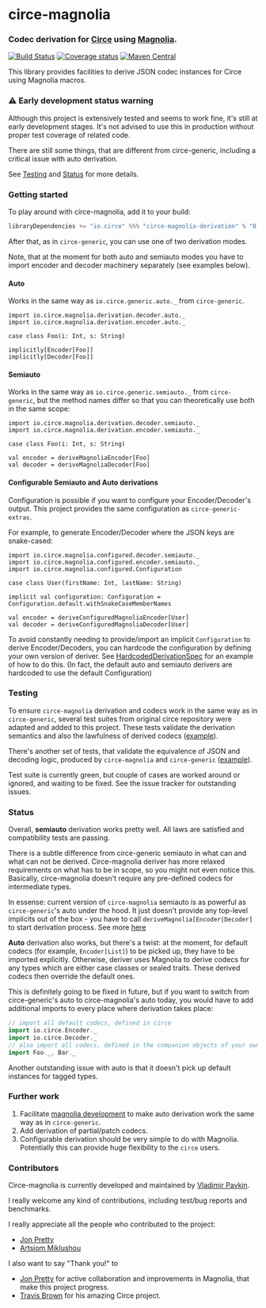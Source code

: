 # circe-magnolia
### Codec derivation for [Circe](circe.io) using [Magnolia](http://magnolia.work/).

[![Build Status](https://img.shields.io/travis/circe/circe-magnolia/master.svg)](https://travis-ci.org/circe/circe-magnolia)
[![Coverage status](https://img.shields.io/codecov/c/github/circe/circe-magnolia/master.svg)](https://codecov.io/github/circe/circe-magnolia?branch=master)
[![Maven Central](https://img.shields.io/maven-central/v/io.circe/circe-magnolia-derivation_2.12.svg)](https://github.com/circe/circe-magnolia)

This library provides facilities to derive JSON codec instances for Circe using Magnolia macros.

### ⚠️ Early development status warning
Although this project is extensively tested and seems to work fine, it's still at early development stages. 
It's not advised to use this in production without proper test coverage of related code.

There are still some things, that are different from circe-generic, including a critical issue with auto derivation.

See [Testing](#testing) and [Status](#status) for more details.

### Getting started

To play around with circe-magnolia, add it to your build:

```scala
libraryDependencies += "io.circe" %%% "circe-magnolia-derivation" % "0.3.0"
```

After that, as in `circe-generic`, you can use one of two derivation modes.

Note, that at the moment for both auto and semiauto modes you have to import encoder and decoder machinery separately (see examples below).

#### Auto

Works in the same way as `io.circe.generic.auto._` from `circe-generic`.

```
import io.circe.magnolia.derivation.decoder.auto._
import io.circe.magnolia.derivation.encoder.auto._

case class Foo(i: Int, s: String)

implicitly[Encoder[Foo]]
implicitly[Decoder[Foo]]

```

#### Semiauto

Works in the same way as `io.circe.generic.semiauto._` from `circe-generic`, but the method names differ so that you can theoretically use both in the same scope:

```
import io.circe.magnolia.derivation.decoder.semiauto._
import io.circe.magnolia.derivation.encoder.semiauto._

case class Foo(i: Int, s: String)

val encoder = deriveMagnoliaEncoder[Foo]
val decoder = deriveMagnoliaDecoder[Foo]

```

#### Configurable Semiauto and Auto derivations

Configuration is possible if you want to configure your Encoder/Decoder's output. This project provides the same configuration as `circe-generic-extras`.

For example, to generate Encoder/Decoder where the JSON keys are snake-cased:
```
import io.circe.magnolia.configured.decoder.semiauto._
import io.circe.magnolia.configured.encoder.semiauto._
import io.circe.magnolia.configured.Configuration

case class User(firstName: Int, lastName: String)

implicit val configuration: Configuration = Configuration.default.withSnakeCaseMemberNames

val encoder = deriveConfiguredMagnoliaEncoder[User]
val decoder = deriveConfiguredMagnoliaDecoder[User]
```

To avoid constantly needing to provide/import an implicit `Configuration` to derive Encoder/Decoders, you can hardcode the configuration by defining your own version of deriver. 
See [HardcodedDerivationSpec](https://github.com/circe/circe-magnolia/blob/master/tests/src/test/scala/io/circe/magnolia/configured/HardcodedDerivationSpec.scala) for an example of how to do this. (In fact, the default auto and semiauto derivers are hardcoded to use the default Configuration)

### Testing

To ensure `circe-magnolia` derivation and codecs work in the same way as in `circe-generic`, several test suites from original circe repository were adapted and added to this project. These tests validate the derivation semantics and also the lawfulness of derived codecs ([example](https://github.com/circe/circe-magnolia/blob/master/tests/src/test/scala/io/circe/magnolia/AutoDerivedSuite.scala)).

There's another set of tests, that validate the equivalence of JSON and decoding logic, produced by `circe-magnolia` and `circe-generic` ([example](https://github.com/circe/circe-magnolia/blob/master/tests/src/test/scala/io/circe/magnolia/AutoDerivedEquivalenceSuite.scala)).

Test suite is currently green, but couple of cases are worked around or ignored, and waiting to be fixed. See the issue tracker for outstanding issues.

### Status

Overall, **semiauto** derivation works pretty well. All laws are satisfied and compatibility tests are passing.

There is a subtle difference from circe-generic semiauto in what can and what can not be derived. Circe-magnolia deriver has more relaxed requirements on what has to be in scope, so you might not even notice this. Basically, circe-magnolia doesn't require any pre-defined codecs for intermediate types. 

In essense: current version of `circe-magnolia` semiauto is as powerful as `circe-generic`'s auto under the hood. It just doesn't provide any top-level implicits out of the box - you have to call `deriveMagnolia[Encoder|Decoder]` to start derivation process. See more [here](https://github.com/propensive/magnolia/issues/105)

**Auto** derivation also works, but there's a twist: at the moment, for default codecs (for example, `Encoder[List]`) to be picked up, they have to be imported explicitly.
Otherwise, deriver uses Magnolia to derive codecs for any types which are either case classes or sealed traits. These derived codecs then override the default ones.

This is definitely going to be fixed in future, but if you want to switch from circe-generic's auto to circe-magnolia's auto today, you would have to add additional imports to every place where derivation takes place:

```scala
// import all default codecs, defined in circe
import io.circe.Encoder._
import io.circe.Decoder._
// also import all codecs, defined in the companion objects of your own data definitions
import Foo._, Bar._
```

Another outstanding issue with auto is that it doesn't pick up default instances for tagged types.

### Further work

1) Facilitate [magnolia development](https://github.com/propensive/magnolia/issues/107) to make auto derivation work the same way as in `circe-generic`.
2) Add derivation of partial/patch codecs.
3) Configurable derivation should be very simple to do with Magnolia. Potentially this can provide huge flexibility to the `circe` users.

### Contributors

Circe-magnolia is currently developed and maintained by [Vladimir Pavkin](https://github.com/vpavkin).

I really welcome any kind of contributions, including test/bug reports and benchmarks.

I really appreciate all the people who contributed to the project:
* [Jon Pretty](https://github.com/propensive)
* [Artsiom Miklushou](https://github.com/mikla)

I also want to say "Thank you!" to

* [Jon Pretty](https://github.com/propensive) for active collaboration and improvements in Magnolia, that make this project progress.
* [Travis Brown](https://github.com/travisbrown) for his amazing Circe project.

